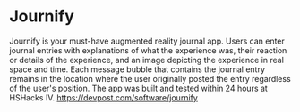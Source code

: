 # Journify
Journify is your must-have augmented reality journal app. Users can enter journal entries with explanations of what the experience was, their reaction or details of the experience, and an image depicting the experience in real space and time. Each message bubble that contains the journal entry remains in the location where the user originally posted the entry regardless of the user's position. The app was built and tested within 24 hours at HSHacks IV. 
https://devpost.com/software/journify
